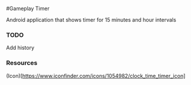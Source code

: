 #Gameplay Timer

Android application that shows timer for 15 minutes and hour intervals

### TODO
Add history

### Resources
(Icon)[https://www.iconfinder.com/icons/1054982/clock_time_timer_icon]  
